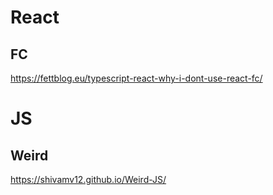 # React

## FC

https://fettblog.eu/typescript-react-why-i-dont-use-react-fc/

# JS

## Weird

https://shivamv12.github.io/Weird-JS/
